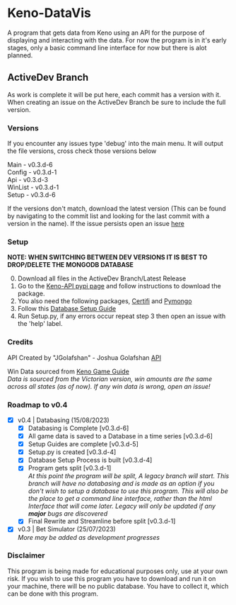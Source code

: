 # Keno-DataVis
A program that gets data from Keno using an API for the purpose of displaying and interacting with the data. For now the program is in it's early stages, only a basic command line interface for now but there is alot planned. 

## ActiveDev Branch
As work is complete it will be put here, each commit has a version with it.
When creating an issue on the ActiveDev Branch be sure to include the full version.

### Versions
If you encounter any issues type 'debug' into the main menu.
It will output the file versions, cross check those versions below

Main - v0.3.d-6\
Config - v0.3.d-1\
Api - v0.3.d-3\
WinList - v0.3.d-1\
Setup - v0.3.d-6

If the versions don't match, download the latest version (This can be found by navigating to the commit list and looking for the last commit with a version in the name). If the issue persists open an issue [here](https://github.com/CatotronExists/Keno-DataVis/issues)

### Setup 
**NOTE: WHEN SWITCHING BETWEEN DEV VERSIONS IT IS BEST TO DROP/DELETE THE MONGODB DATABASE**

0. Download all files in the ActiveDev Branch/Latest Release
1. Go to the [Keno-API pypi page](https://pypi.org/project/kenoAPI/) and follow instructions to download the package.
2. You also need the following packages, [Certifi](https://pypi.org/project/certifi/) and [Pymongo](https://pypi.org/project/pymongo/)
3. Follow this [Database Setup Guide](https://gist.github.com/CatotronExists/2776b4175cb21c23d10f16a62a3f68f0)
4. Run Setup.py, if any errors occur repeat step 3 then open an issue with the 'help' label.

### Credits
API Created by "JGolafshan" - Joshua Golafshan [API](https://github.com/JGolafshan/keno-api)

Win Data sourced from [Keno Game Guide](https://www.keno.com.au/keno-pdfs/VIC_Game%20Guide.pdf)\
*Data is sourced from the Victorian version, win amounts are the same across all states (as of now). If any win data is wrong, open an issue!*

### Roadmap to v0.4
- [x] v0.4 | Databasing (15/08/2023)
  - [x] Databasing is Complete [v0.3.d-6]
  - [x] All game data is saved to a Database in a time series [v0.3.d-6]
  - [x] Setup Guides are complete [v0.3.d-5]
  - [x] Setup.py is created [v0.3.d-4]
  - [x] Database Setup Process is built [v0.3.d-4]
  - [x] Program gets split [v0.3.d-1]\
    *At this point the program will be split, A legacy branch will start. This branch will have no databasing and is made as an option if you don't wish to setup a database to use this program. This will also be the place to get a command line interface, rather than the html Interface that will come later. Legacy will only be updated if any **major** bugs are discovered*
  - [x] Final Rewrite and Streamline before split [v0.3.d-1]
- [x] v0.3 | Bet Simulator (25/07/2023)\
*More may be added as development progresses*

### Disclaimer
This program is being made for educational purposes only, use at your own risk.
If you wish to use this program you have to download and run it on your machine, there will be no public database. You have to collect it, which can be done with this program.